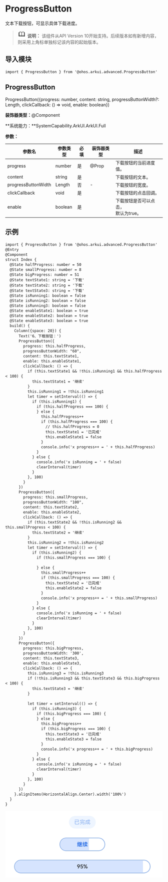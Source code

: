 # ProgressButton


文本下载按钮，可显示具体下载进度。


> ![icon-note.gif](public_sys-resources/icon-note.gif) **说明：**
> 该组件从API Version 10开始支持。后续版本如有新增内容，则采用上角标单独标记该内容的起始版本。


## 导入模块

```
import { ProgressButton } from '@ohos.arkui.advanced.ProgressButton'
```


## ProgressButton

ProgressButton({progress: number, content: string, progressButtonWidth?: Length, clickCallback: () =&gt; void, enable: boolean})

**装饰器类型：**\@Component

**系统能力：**SystemCapability.ArkUI.ArkUI.Full

**参数：**

| 参数名 | 参数类型 | 必填 | 装饰器类型 | 描述 | 
| -------- | -------- | -------- | -------- | -------- |
| progress | number | 是 | \@Prop | 下载按钮的当前进度值。 | 
| content | string | 是 |  | 下载按钮的文本。 | 
| progressButtonWidth | Length | 否 | - | 下载按钮的宽度。 | 
| clickCallback | void | 是 |  | 下载按钮的点击回调。 | 
| enable | boolean | 是 |  | 下载按钮是否可以点击，<br/>默认为true。 | 


## 示例

```
import { ProgressButton } from '@ohos.arkui.advanced.ProgressButton'
@Entry
@Component
struct Index {
  @State halfProgress: number = 50
  @State smallProgress: number = 8
  @State bigProgress: number = 51
  @State textState1: string = '下载'
  @State textState2: string = '下载'
  @State textState3: string = '下载'
  @State isRunning1: boolean = false
  @State isRunning2: boolean = false
  @State isRunning3: boolean = false
  @State enableState1: boolean = true
  @State enableState2: boolean = true
  @State enableState3: boolean = true
  build() {
    Column({space: 20}) {
      Text('6、下载按钮：')
      ProgressButton({
        progress: this.halfProgress,
        progressButtonWidth: "60",
        content: this.textState1,
        enable: this.enableState1,
        clickCallback: () => {
          if (this.textState1 && !this.isRunning1 && this.halfProgress < 100) {
            this.textState1 = '继续'
          }
          this.isRunning1 = !this.isRunning1
          let timer = setInterval(() => {
            if (this.isRunning1) {
              if (this.halfProgress === 100) {
              } else {
                this.halfProgress++
                if (this.halfProgress === 100) {
                  // this.halfProgress = 0
                  this.textState1 = '已完成'
                  this.enableState1 = false
                }
                console.info('x progress++ = ' + this.halfProgress)
              }
            } else {
              console.info('x isRunning = ' + false)
              clearInterval(timer)
            }
          }, 100)
        }
      })
      ProgressButton({
        progress: this.smallProgress,
        progressButtonWidth: "100",
        content: this.textState2,
        enable: this.enableState2,
        clickCallback: () => {
          if (this.textState2 && !this.isRunning2 && this.smallProgress < 100) {
            this.textState2 = '继续'
          }
          this.isRunning2 = !this.isRunning2
          let timer = setInterval(() => {
            if (this.isRunning2) {
              if (this.smallProgress === 100) {

              } else {
                this.smallProgress++
                if (this.smallProgress === 100) {
                  this.textState2 = '已完成'
                  this.enableState2 = false
                }
                console.info('x progress++ = ' + this.smallProgress)
              }
            } else {
              console.info('x isRunning = ' + false)
              clearInterval(timer)
            }
          }, 100)
        }
      })
      ProgressButton({
        progress: this.bigProgress,
        progressButtonWidth: '300',
        content: this.textState3,
        enable: this.enableState3,
        clickCallback: () => {
          this.isRunning3 = !this.isRunning3
          if (!this.isRunning3 && this.textState3 && this.bigProgress < 100) {
            this.textState3 = '继续'
          }

          let timer = setInterval(() => {
            if (this.isRunning3) {
              if (this.bigProgress === 100) {
              } else {
                this.bigProgress++
                if (this.bigProgress === 100) {
                  this.textState3 = '已完成'
                  this.enableState3 = false
                }
                console.info('x progress++ = ' + this.bigProgress)
              }
            } else {
              console.info('x isRunning = ' + false)
              clearInterval(timer)
            }
          }, 100)
        }
      })
    }.alignItems(HorizontalAlign.Center).width('100%')
  }
}
```


![zh-cn_image_0000001664713029](figures/zh-cn_image_0000001664713029.png)
